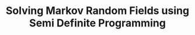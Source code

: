 ---
title: "Solving Markov Random Fields using Semi Definite Programming"
year: 2003
pdf_url: "http://www.robots.ox.ac.uk/~phst/Papers/AI%20stats/aistats.zip"
category: "vision"
author_list: "Philip H.S. Torr"
grant: "NULL"
pub_in: "In Ninth International Workshop on Artificial Intelligence and Statistics"
---